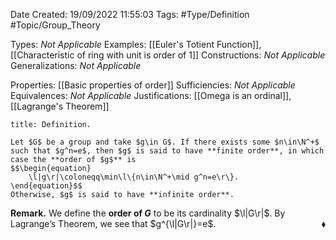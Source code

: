 <div class="topSpace"></div>

Date Created: 19/09/2022 11:55:03
Tags: #Type/Definition #Topic/Group_Theory

Types: _Not Applicable_
Examples: [[Euler's Totient Function]], [[Characteristic of ring with unit is order of 1]]
Constructions: _Not Applicable_
Generalizations: _Not Applicable_

Properties: [[Basic properties of order]]
Sufficiencies: _Not Applicable_
Equivalences: _Not Applicable_
Justifications: [[Omega is an ordinal]], [[Lagrange's Theorem]]

``` ad-Definition
title: Definition.

Let $G$ be a group and take $g\in G$. If there exists some $n\in\N^+$ such that $g^n=e$, then $g$ is said to have **finite order**, in which case the **order of $g$** is
$$\begin{equation}
    \l|g\r|\coloneqq\min\l\{n\in\N^+\mid g^n=e\r\}.
\end{equation}$$
Otherwise, $g$ is said to have **infinite order**.

```

**Remark.** We define the **order of $G$** to be its cardinality $\l|G\r|$. By Lagrange$\textrm{'}$s Theorem, we see that $g^{\l|G\r|}=e$.<span style="float:right;">$\blacklozenge$</span>

